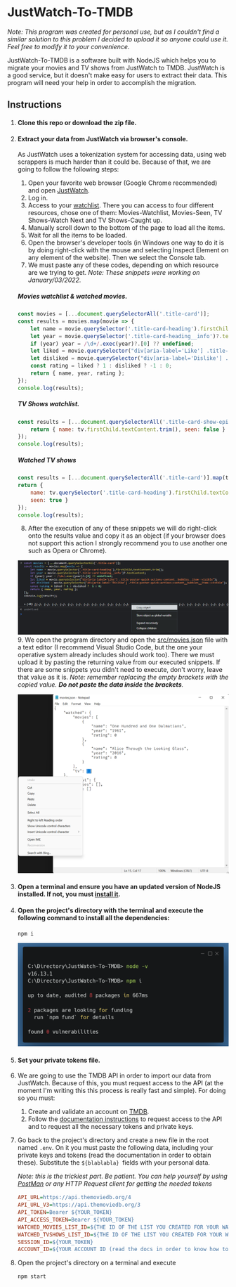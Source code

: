 # JustWatch-To-TMDB
*Note: This program was created for personal use, but as I couldn't find a similar solution to this problem I decided to upload it so anyone could use it. Feel free to modify it to your convenience.*

JustWatch-To-TMDB is a software built with NodeJS which helps you to migrate your movies and TV shows from JustWatch to TMDB. JustWatch is a good service, but it doesn't make easy for users to extract their data. This program will need your help in order to accomplish the migration.



## Instructions

1. #### Clone this repo or download the zip file.

2. ####  Extract your data from JustWatch via browser's console.
   As JustWatch uses a tokenization system for accessing data, using web scrappers is much harder than it could be. Because of that, we are going to follow the following steps:
   1. Open your favorite web browser (Google Chrome recommended) and open [JustWatch](https://www.justwatch.com).
   2. Log in.
   3. Access to your [watchlist](https://www.justwatch.com/us/watchlist). There you can access to four different resources, chose one of them: Movies-Watchlist, Movies-Seen, TV Shows-Watch Next and TV Shows-Caught up.
   4. Manually scroll down to the bottom of the page to load all the items.
   5. Wait for all the items to be loaded.
   6. Open the browser's developer tools (in Windows one way to do it is by doing right-click with the mouse and selecting Inspect Element on any element of the website). Then we select the Console tab.
   7. We must paste any of these codes, depending on which resource are we trying to get. 
      *Note: These snippets were working on January/03/2022.*
    ##### Movies watchlist & watched movies.
    ```javascript
    const movies = [...document.querySelectorAll('.title-card')];
    const results = movies.map(movie => {
        let name = movie.querySelector('.title-card-heading').firstChild.textContent.trim();
        let year = movie.querySelector('.title-card-heading__info')?.textContent;
        if (year) year = /\d+/.exec(year)?.[0] ?? undefined;
        let liked = movie.querySelector("div[aria-label='Like'] .title-poster-quick-actions-content__bubbles__item--visible");
        let disliked = movie.querySelector("div[aria-label='Dislike'] .title-poster-quick-actions-content__bubbles__item--visible");
        const rating = liked ? 1 : disliked ? -1 : 0;
        return { name, year, rating };
    });
    console.log(results);
    ```
    ##### TV Shows watchlist.
    ```javascript
    const results = [...document.querySelectorAll('.title-card-show-episode__title-name')].map(tv => {
        return { name: tv.firstChild.textContent.trim(), seen: false }
    });
    console.log(results);
    ```

    ##### Watched TV shows
    ```javascript
    const results = [...document.querySelectorAll('.title-card')].map(tv => {
    return { 
        name: tv.querySelector('.title-card-heading').firstChild.textContent.trim(),
        seen: true }
    });
    console.log(results);
    ```
   8. After the execution of any of these snippets we will do right-click onto the results value and copy it as an object (if your browser does not support this action I strongly recommend you to use another one such as Opera or Chrome). 

    ![](https://raw.githubusercontent.com/arialdev/JustWatch-To-TMDB/main/readme_resources/copy_object.png)
   9. We open the program directory and open the [src/movies.json](https://raw.githubusercontent.com/arialdev/JustWatch-To-TMDB/main/readme_resources/watchlist_options2.png) file with a text editor (I recommend Visual Studio Code, but the one your operative system already includes should work too). There we must upload it by pasting the returning value from our executed snippets. If there are some snippets you didn't need to execute, don't worry, leave that value as it is.
      *Note: remember replacing the empty brackets with the copied value. **Do not paste the data inside the brackets**.*

    ![](https://raw.githubusercontent.com/arialdev/JustWatch-To-TMDB/main/readme_resources/update_json.png)

3. #### Open a terminal and ensure you have an updated version of NodeJS installed. If not, you must [install it](https://nodejs.org/en/download/).

4. #### Open the project's directory with the terminal and execute the following command to install all the dependencies:

   ```shell
   npm i
   ```

   ![](https://raw.githubusercontent.com/arialdev/JustWatch-To-TMDB/main/readme_resources/check_nodejs.png)

5. #### Set your private tokens file.

6. We are going to use the TMDB API in order to import our data from JustWatch. Because of this, you must request access to the API (at the moment I'm writing this this process is really fast and simple). For doing so you must:

   1. Create and validate an account on [TMDB](https://www.themoviedb.org).
   2. Follow the [documentation instructions](https://developers.themoviedb.org/3/getting-started/introduction) to request access to the API and to request all the necessary tokens and private keys.

7. Go back to the project's directory and create a new file in the root named `.env`. On it you must paste the following data, including your private keys and tokens (read the documentation in order to obtain these). Substitute the `${blablabla} `fields with your personal data.
   
   *Note: this is the trickiest part. Be patient. You can help yourself by using [PostMan](https://www.postman.com) or any HTTP Request client for getting the needed tokens*
   
   ```ini
   API_URL=https://api.themoviedb.org/4
   API_URL_V3=https://api.themoviedb.org/3
   API_TOKEN=Bearer ${YOUR_TOKEN}
   API_ACCESS_TOKEN=Bearer ${YOUR_TOKEN}
   WATCHED_MOVIES_LIST_ID=${THE ID OF THE LIST YOU CREATED FOR YOUR WATCHED MOVIES (you can find it on its url)}
   WATCHED_TVSHOWS_LIST_ID=${THE ID OF THE LIST YOU CREATED FOR YOUR WATCHED MOVIES (you can find it on its url)}
   SESSION_ID=${YOUR_TOKEN}
   ACCOUNT_ID=${YOUR ACCOUNT ID (read the docs in order to know how to obtain it)}
   ```
   
8. Open the project's directory on a terminal and execute 
   ```shell
   npm start
   ```